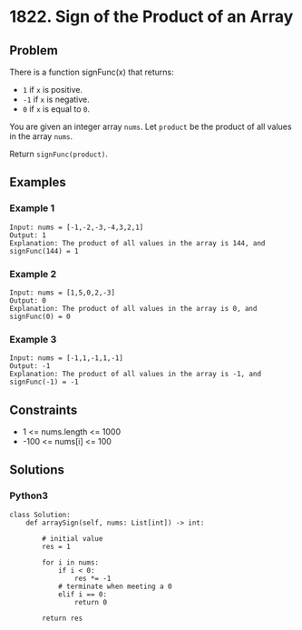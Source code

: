 # 1822. Sign of the Product of an Array

## Problem

There is a function signFunc(x) that returns:

  * `1` if `x` is positive.
  * `-1` if `x` is negative.
  * `0` if `x` is equal to `0`.

You are given an integer array `nums`. Let `product` be the product of all values in the array `nums`.

Return `signFunc(product)`.

## Examples

### Example 1

```
Input: nums = [-1,-2,-3,-4,3,2,1]
Output: 1
Explanation: The product of all values in the array is 144, and signFunc(144) = 1
```

### Example 2

```
Input: nums = [1,5,0,2,-3]
Output: 0
Explanation: The product of all values in the array is 0, and signFunc(0) = 0
```

### Example 3

```
Input: nums = [-1,1,-1,1,-1]
Output: -1
Explanation: The product of all values in the array is -1, and signFunc(-1) = -1
```

## Constraints

* 1 <= nums.length <= 1000
* -100 <= nums[i] <= 100

## Solutions

### Python3

```
class Solution:
    def arraySign(self, nums: List[int]) -> int:
        
        # initial value
        res = 1
        
        for i in nums:
            if i < 0:
                res *= -1
            # terminate when meeting a 0
            elif i == 0:
                return 0
        
        return res
```
